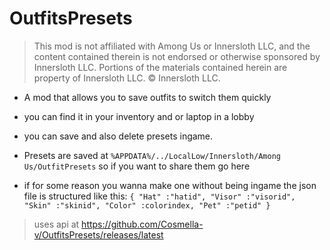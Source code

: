 # OutfitsPresets

> This mod is not affiliated with Among Us or Innersloth LLC, and the content contained therein is not endorsed or otherwise sponsored by Innersloth LLC. Portions of the materials contained herein are property of Innersloth LLC. © Innersloth LLC.

- A mod that allows you to save outfits to switch them quickly
- you can find it in your inventory and or laptop in a lobby
- you can save and also delete presets ingame.

- Presets are saved at `%APPDATA%/../LocalLow/Innersloth/Among Us/OutfitPresets` so if you want to share them go here

- if for some reason you wanna make one without being ingame the json file is structured like this:
`{
"Hat" :"hatid",
"Visor" :"visorid",
"Skin" :"skinid",
"Color" :colorindex,
"Pet" :"petid"
}`

> uses api at https://github.com/Cosmella-v/OutfitsPresets/releases/latest